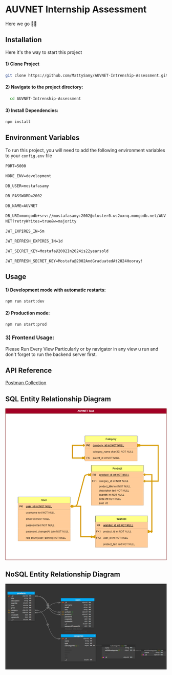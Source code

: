 # AUVNET Internship Assessment

Here we go 💪🏻

## Installation

Here it's the way to start this project

#### 1) Clone Project

```bash
git clone https://github.com/MattySamy/AUVNET-Intrenship-Assessment.git
```

#### 2) Navigate to the project directory:

```bash
  cd AUVNET-Intrenship-Assessment
```

#### 3) Install Dependencies:

```bash
npm install
```

## Environment Variables

To run this project, you will need to add the following environment variables to your `config.env` file

`PORT=5000`

`NODE_ENV=development`

`DB_USER=mostafasamy`

`DB_PASSWORD=2002`

`DB_NAME=AUVNET`

`DB_URI=mongodb+srv://mostafasamy:2002@cluster0.ws2xxnq.mongodb.net/AUVNET?retryWrites=true&w=majority`

`JWT_EXPIRES_IN=5m`

`JWT_REFRESH_EXPIRES_IN=1d`

`JWT_SECRET_KEY=Mostafa@2002In2024is22yearsold`

`JWT_REFRESH_SECRET_KEY=Mostafa@2002AndGraduatedAt2024Hooray!`

## Usage

#### 1) Development mode with automatic restarts:

```bash
npm run start:dev
```

#### 2) Production mode:

```bash
npm run start:prod
```

### 3) Frontend Usage:

Please Run Every View Particularly or by navigator in any view u run and don't forget to run the backend server first.

## API Reference

[Postman Collection](https://interstellar-flare-148518.postman.co/workspace/Team-Workspace~4ba745de-4647-4ad5-893b-ad5d80170703/collection/23532006-6a4b2bbe-6ed9-44be-aa6b-1ac38135cb40?action=share&creator=23532006&active-environment=23532006-23e73f70-0d0f-4e96-85a2-299957ecbf7d)

## SQL Entity Relationship Diagram

![SQL_ERD](SQL_ERD.png)

## NoSQL Entity Relationship Diagram

![NoSQL_ERD](NoSQL_ERD.png)
